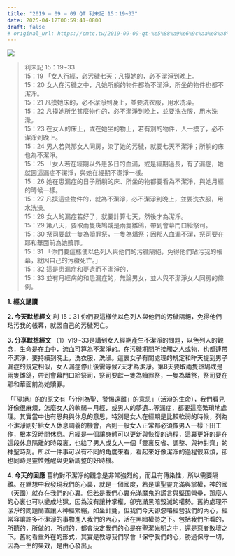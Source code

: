 ```yaml
---
title: "2019 – 09 – 09 QT 利未記 15：19~33"
date: 2025-04-12T00:59:41+0800
draft: false
# original_url: https://cmtc.tw/2019-09-09-qt-%e5%88%a9%e6%9c%aa%e8%a8%98-15%ef%bc%9a1933
---
```


![](/images/qt.jpg)
> 利未記 15：19\~33  
> 15：19 「女人行經，必污穢七天；凡摸她的，必不潔淨到晚上。  
> 15：20 女人在污穢之中，凡她所躺的物件都為不潔淨，所坐的物件也都不潔淨。  
> 15：21 凡摸她床的，必不潔淨到晚上，並要洗衣服，用水洗澡。  
> 15：22 凡摸她所坐甚麼物件的，必不潔淨到晚上，並要洗衣服，用水洗澡。  
> 15：23 在女人的床上，或在她坐的物上，若有別的物件，人一摸了，必不潔淨到晚上。  
> 15：24 男人若與那女人同房，染了她的污穢，就要七天不潔淨；所躺的床也為不潔淨。  
> 15：25 「女人若在經期以外患多日的血漏，或是經期過長，有了漏症，她就因這漏症不潔淨，與她在經期不潔淨一樣。  
> 15：26 她在患漏症的日子所躺的床、所坐的物都要看為不潔淨，與她月經的時候一樣。  
> 15：27 凡摸這些物件的，就為不潔淨，必不潔淨到晚上，並要洗衣服，用水洗澡。  
> 15：28 女人的漏症若好了，就要計算七天，然後才為潔淨。  
> 15：29 第八天，要取兩隻斑鳩或是兩隻雛鴿，帶到會幕門口給祭司。  
> 15：30 祭司要獻一隻為贖罪祭，一隻為燔祭；因那人血漏不潔，祭司要在耶和華面前為她贖罪。  
> 15：31 「你們要這樣使以色列人與他們的污穢隔絕，免得他們玷污我的帳幕，就因自己的污穢死亡。」  
> 15：32 這是患漏症和夢遺而不潔淨的，  
> 15：33 並有月經病的和患漏症的，無論男女，並人與不潔淨女人同房的條例。

**1. 經文誦讀**

**2.  今天默想經文**
利 15：31 你們要這樣使以色列人與他們的污穢隔絕，免得他們玷污我的帳幕，就因自己的污穢死亡。

**3. 分享默想經文**
（1）v19\~33是講到女人經期產生不潔淨的問題，以色列人的觀念，生命是在血中，流血可算為不潔淨的。在污穢期間所接觸之人或物，也都連帶不潔淨，要持續到晚上，洗衣服，洗澡。這裏女子有關處理的規定和昨天提到男子漏症的規定相似，女人漏症停止後需等候7天才為潔淨。第8天要取兩隻斑鳩或是兩隻雛鴿，帶到會幕門口給祭司，祭司要獻一隻為贖罪祭，一隻為燔祭，祭司要在耶和華面前為她贖罪。

「『隔絕』的的原文有「分別為聖、警惕遠離」的意思」（活潑的生命），我們看見好像很麻煩，怎麼女人的軟弱－月經，或男人的夢遺…等漏症，都要這麼繁瑣地處理。其實當中也有恩典與休息的意思，特別是女人在經期是比較軟弱的時候，列為不潔淨剛好給女人休息調養的機會，否則一般女人正常都必須像男人一樣下田工作，根本沒時間休息。月經是一個讓身體可以更新與恢復的過程，這裏更好的是在這段休息隔離的時段裏，也給了男人或女人一個「靈裏反省、調整、與神對齊」的神聖時刻。所以一件事可以有不同的角度來看，看起來好像潔淨的過程很麻煩，卻也同時是靈性甦醒與更新調整的好時機。

**4. 今天的回應**
舊約對不潔淨的觀念是非常強烈的，而且有傳染性，所以需要隔離。在默想中我發現我們的心裏，就是一個國度，若是讓聖靈充滿與掌權，神的國（天國）就存在我們的心裏。但若是我們心裏充滿魔鬼的謊言與堅固營壘，那麼人的心裏也可以變成地獄，因為沒有讓神掌權，卻充滿黑暗毀滅的權勢。舊約處理不潔淨的問題簡直讓人神經緊繃，如坐針氈，但我們今天卻忽略經營我們的內心，經常容讓許多不潔淨的事物進入我們的內心，活在黑暗權勢之下。包括我們所看的，所聽的，所做的，所想的，都會決定我們的心是在聖潔光明之中，還是惡者敗壞之下。舊約看重外在的形式，其實是教導我們學會「保守我們的心，勝過保守一切，因為一生的果效，是由心發出」。
